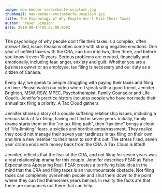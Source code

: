 ```yaml
---
image: max-bender-vmx3vmbecfe-unsplash.jpg
thumbnail: max-bender-vmx3vmbecfe-unsplash.jpg
title: The Psychology of Why People don’t File Their Taxes
author: Fraser Simpson
date: 2018-08-14T02:25:00.000Z
---
```

The psychology of why people don’t file their taxes is a complex, often stress-filled, issue. Reasons often come with strong negative emotions. One year of unfiled taxes with the CRA, can turn into two, then three, and before you know it even 10 years. Serious problems are created, financially and emotionally, including fear, anger, anxiety and guilt. Whether you are a business owner or an employee, tax filing is necessary and our duty as a citizen of Canada.\
\
Every day, we speak to people struggling with paying their taxes and filing on time. Please watch our video where I speak with a good friend, Jennifer Brighton, MSW, RSW, MPEC, Psychotherapist, Family Counselor and Life Coach. Jennifer’s practice history includes people who have not made their annual tax filing a priority. A Tax Cloud gathers.\
\
Jennifer shares a story of a couple suffering relationship issues, including a serious lack of tax filing, having not filed in seven years. Initially, family drama starts them on the “no tax filing path”, then “tax time” brings a cloud of “life-limiting” fears, anxieties and horrible embarrassment. They realize they could not manage their seven year tardiness in tax filing on their own and hire a new member to their team to sort this out. The stress filled, seven year drama ends with money back from the CRA. A Tax Cloud is lifted!\
\
Jennifer, reflects that the fear of the CRA, and not filing for seven years was a real relationship drama for this couple. Jennifer describes FEAR as False Expectations Appearing Real. FEAR creates a terrifying false idea in the mind that the CRA and filing taxes is an insurmountable obstacle. Not filing taxes can completely overwhelm people and shut them down to the point where they can find themselves years behind. In reality the facts are that there are companies out there that can help.